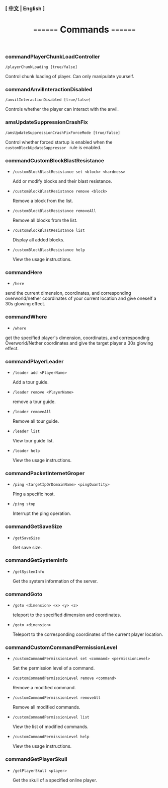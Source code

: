 

### [ [中文](/carpetamsaddition/Commands) | English ]

# <center>------ Commands ------</center>

&emsp;

### commandPlayerChunkLoadController

`/playerChunkLoading [true/false]`

Control chunk loading of player. Can only manipulate yourself.


### commandAnvilInteractionDisabled

`/anvilInteractionDisabled [true/false]`

Controls whether the player can interact with the anvil.

### amsUpdateSuppressionCrashFix

`/amsUpdateSuppressionCrashFixForceMode [true/false]`

Control whether forced startup is enabled when the `customBlockUpdateSuppressor ` rule is enabled.

### commandCustomBlockBlastResistance

- `/customBlockBlastResistance set <block> <hardness>`

  Add or modify blocks and their blast resistance.

  

- `/customBlockBlastResistance remove <block>`

  Remove a block from the list.

  

- `/customBlockBlastResistance removeAll`

  Remove all blocks from the list.

  

- `/customBlockBlastResistance list`

  Display all added blocks.



- `/customBlockBlastResistance help`

  View the usage instructions.

### commandHere

- `/here`

send the current dimension, coordinates, and corresponding overworld/nether coordinates of your current location and give oneself a 30s glowing effect.

### commandWhere

- `/where`

get the specified player's dimension, coordinates, and corresponding Overworld/Nether coordinates and give the target player a 30s glowing effect.

### commandPlayerLeader

- `/leader add <PlayerName>`

  Add a tour guide.



- `/leader remove <PlayerName>`

  remove a tour guide.



- `/leader removeAll`

  Remove all tour guide.



- `/leader list`

  View tour guide list.



- `/leader help`

  View the usage instructions.

### commandPacketInternetGroper

- `/ping <targetIpOrDomainName> <pingQuantity>`

  Ping a specific host.



- `/ping stop`

  Interrupt the ping operation.

### commandGetSaveSize

- `/getSaveSize`

  Get save size.

### commandGetSystemInfo

- `/getSystemInfo`

  Get the system information of the server.

### commandGoto

- `/goto <dimension> <x> <y> <z>`

  teleport to the specified dimension and coordinates.



- `/goto <dimension>`

  Teleport to the corresponding coordinates of the current player location.

### commandCustomCommandPermissionLevel

- `/customCommandPermissionLevel set <command> <permissionLevel>`

  Set the permission level of a command.



- `/customCommandPermissionLevel remove <command>`

  Remove a modified command.



- `/customCommandPermissionLevel removeAll`

  Remove all modified commands.



- `/customCommandPermissionLevel list`

  View the list of modified commands.



- `/customCommandPermissionLevel help`

  View the usage instructions.

### commandGetPlayerSkull

- `/getPlayerSkull <player>`

  Get the skull of a specified online player.

